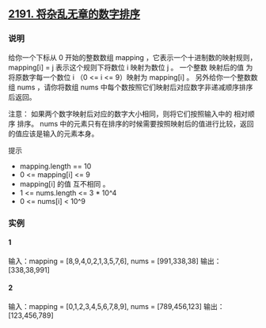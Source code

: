 ## [2191. 将杂乱无章的数字排序](https://leetcode-cn.com/problems/sort-the-jumbled-numbers/)

### 说明
给你一个下标从 0 开始的整数数组 mapping ，它表示一个十进制数的映射规则，mapping[i] = j 表示这个规则下将数位 i 映射为数位 j 。
一个整数 映射后的值 为将原数字每一个数位 i （0 <= i <= 9）映射为 mapping[i] 。
另外给你一个整数数组 nums ，请你将数组 nums 中每个数按照它们映射后对应数字非递减顺序排序后返回。

注意：
如果两个数字映射后对应的数字大小相同，则将它们按照输入中的 相对顺序 排序。
nums 中的元素只有在排序的时候需要按照映射后的值进行比较，返回的值应该是输入的元素本身。

提示
* mapping.length == 10
* 0 <= mapping[i] <= 9
* mapping[i] 的值 互不相同 。
* 1 <= nums.length <= 3 * 10^4
* 0 <= nums[i] < 10^9

### 实例
#### 1
输入：mapping = [8,9,4,0,2,1,3,5,7,6], nums = [991,338,38]
输出：[338,38,991]

#### 2
输入：mapping = [0,1,2,3,4,5,6,7,8,9], nums = [789,456,123]
输出：[123,456,789]